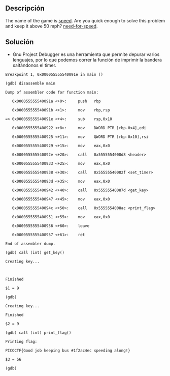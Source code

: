 ## Descripción
The name of the game is [speed](https://www.youtube.com/watch?v=8piqd2BWeGI). Are you quick enough to solve this problem and keep it above 50 mph? [need-for-speed](https://jupiter.challenges.picoctf.org/static/27dd5548b14661f65ce3ac6a8a8f575b/need-for-speed).

## Solución
- Gnu Project Debugger es una herramienta que permite depurar varios lenguajes, por lo que podemos correr la función de imprimir la bandera saltándonos el timer.

```
Breakpoint 1, 0x000055555540091e in main ()

(gdb) disassemble main

Dump of assembler code for function main:

   0x000055555540091a <+0>:     push   rbp

   0x000055555540091b <+1>:     mov    rbp,rsp

=> 0x000055555540091e <+4>:     sub    rsp,0x10

   0x0000555555400922 <+8>:     mov    DWORD PTR [rbp-0x4],edi

   0x0000555555400925 <+11>:    mov    QWORD PTR [rbp-0x10],rsi

   0x0000555555400929 <+15>:    mov    eax,0x0

   0x000055555540092e <+20>:    call   0x5555554008d8 <header>

   0x0000555555400933 <+25>:    mov    eax,0x0

   0x0000555555400938 <+30>:    call   0x55555540082f <set_timer>

   0x000055555540093d <+35>:    mov    eax,0x0

   0x0000555555400942 <+40>:    call   0x55555540087d <get_key>

   0x0000555555400947 <+45>:    mov    eax,0x0

   0x000055555540094c <+50>:    call   0x5555554008ac <print_flag>

   0x0000555555400951 <+55>:    mov    eax,0x0

   0x0000555555400956 <+60>:    leave  

   0x0000555555400957 <+61>:    ret    

End of assembler dump.

(gdb) call (int) get_key()

Creating key...

  

Finished

$1 = 9

(gdb)

Creating key...

Finished

$2 = 9

(gdb) call (int) print_flag()

Printing flag:

PICOCTF{Good job keeping bus #1f2ac4ec speeding along!}

$3 = 56

(gdb)
```

